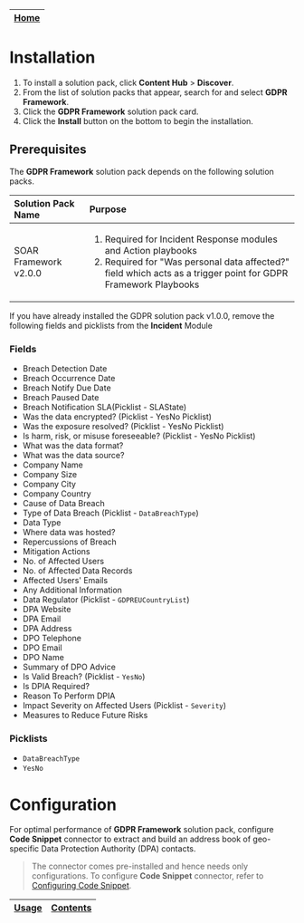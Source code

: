 | [Home](../README.md) | 
|----------------------| 
 
# Installation 
1. To install a solution pack, click **Content Hub** > **Discover**.
2. From the list of solution packs that appear, search for and select **GDPR Framework**.
3. Click the **GDPR Framework** solution pack card.
4. Click the **Install** button on the bottom to begin the installation.

## Prerequisites

The **GDPR Framework** solution pack depends on the following solution packs.

| Solution Pack Name    | Purpose                                                                                                                                                                                           |
|:----------------------|:--------------------------------------------------------------------------------------------------------------------------------------------------------------------------------------------------|
| SOAR Framework v2.0.0 | <ol><li>Required for Incident Response modules and Action playbooks</li><li>Required for "Was personal data affected?" field which acts as a trigger point for GDPR Framework Playbooks</li></ol> |

If you have already installed the GDPR solution pack v1.0.0, remove the following fields and picklists from the **Incident** Module

### Fields
- Breach Detection Date 
- Breach Occurrence Date 
- Breach Notify Due Date 
- Breach Paused Date 
- Breach Notification SLA(Picklist - SLAState)
- Was the data encrypted? (Picklist - YesNo Picklist)
- Was the exposure resolved? (Picklist - YesNo Picklist)
- Is harm, risk, or misuse foreseeable? (Picklist - YesNo Picklist)
- What was the data format? 
- What was the data source? 
- Company Name 
- Company Size 
- Company City
- Company Country 
- Cause of Data Breach 
- Type of Data Breach (Picklist - `DataBreachType`)
- Data Type 
- Where data was hosted?
- Repercussions of Breach
- Mitigation Actions
- No. of Affected Users 
- No. of Affected Data Records 
- Affected Users' Emails
- Any Additional Information
- Data Regulator (Picklist - `GDPREUCountryList`)
- DPA Website
- DPA Email
- DPA Address
- DPO Telephone
- DPO Email
- DPO Name
- Summary of DPO Advice
- Is Valid Breach? (Picklist - `YesNo`)
- Is DPIA Required?
- Reason To Perform DPIA
- Impact Severity on Affected Users (Picklist - `Severity`)
- Measures to Reduce Future Risks

### Picklists
- `DataBreachType`
- `YesNo`

# Configuration 
For optimal performance of **GDPR Framework** solution pack, configure **Code Snippet** connector to extract and build an address book of geo-specific Data Protection Authority (DPA) contacts.
> The connector comes pre-installed and hence needs only configurations. To configure **Code Snippet** connector, refer to [Configuring Code Snippet](https://docs.fortinet.com/document/fortisoar/0.0.0/fortisoar-built-in-connectors/1/fortisoar-built-in-connectors#CodeSnippet).

| [Usage](./usage.md) | [Contents](./contents.md) |
|---------------------|---------------------------|